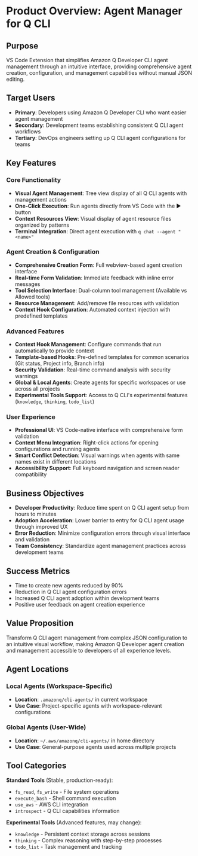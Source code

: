 # Product Overview: Agent Manager for Q CLI

## Purpose
VS Code Extension that simplifies Amazon Q Developer CLI agent management through an intuitive interface, providing comprehensive agent creation, configuration, and management capabilities without manual JSON editing.

## Target Users
- **Primary**: Developers using Amazon Q Developer CLI who want easier agent management
- **Secondary**: Development teams establishing consistent Q CLI agent workflows
- **Tertiary**: DevOps engineers setting up Q CLI agent configurations for teams

## Key Features

### Core Functionality
- **Visual Agent Management**: Tree view display of all Q CLI agents with management actions
- **One-Click Execution**: Run agents directly from VS Code with the ▶️ button
- **Context Resources View**: Visual display of agent resource files organized by patterns
- **Terminal Integration**: Direct agent execution with `q chat --agent "<name>"`

### Agent Creation & Configuration
- **Comprehensive Creation Form**: Full webview-based agent creation interface
- **Real-time Form Validation**: Immediate feedback with inline error messages
- **Tool Selection Interface**: Dual-column tool management (Available vs Allowed tools)
- **Resource Management**: Add/remove file resources with validation
- **Context Hook Configuration**: Automated context injection with predefined templates

### Advanced Features
- **Context Hook Management**: Configure commands that run automatically to provide context
- **Template-based Hooks**: Pre-defined templates for common scenarios (Git status, Project info, Branch info)
- **Security Validation**: Real-time command analysis with security warnings
- **Global & Local Agents**: Create agents for specific workspaces or use across all projects
- **Experimental Tools Support**: Access to Q CLI's experimental features (`knowledge`, `thinking`, `todo_list`)

### User Experience
- **Professional UI**: VS Code-native interface with comprehensive form validation
- **Context Menu Integration**: Right-click actions for opening configurations and running agents
- **Smart Conflict Detection**: Visual warnings when agents with same names exist in different locations
- **Accessibility Support**: Full keyboard navigation and screen reader compatibility

## Business Objectives
- **Developer Productivity**: Reduce time spent on Q CLI agent setup from hours to minutes
- **Adoption Acceleration**: Lower barrier to entry for Q CLI agent usage through improved UX
- **Error Reduction**: Minimize configuration errors through visual interface and validation
- **Team Consistency**: Standardize agent management practices across development teams

## Success Metrics
- Time to create new agents reduced by 90%
- Reduction in Q CLI agent configuration errors
- Increased Q CLI agent adoption within development teams
- Positive user feedback on agent creation experience

## Value Proposition
Transform Q CLI agent management from complex JSON configuration to an intuitive visual workflow, making Amazon Q Developer agent creation and management accessible to developers of all experience levels.

## Agent Locations

### Local Agents (Workspace-Specific)
- **Location**: `.amazonq/cli-agents/` in current workspace
- **Use Case**: Project-specific agents with workspace-relevant configurations

### Global Agents (User-Wide)
- **Location**: `~/.aws/amazonq/cli-agents/` in home directory
- **Use Case**: General-purpose agents used across multiple projects

## Tool Categories

**Standard Tools** (Stable, production-ready):
- `fs_read`, `fs_write` - File system operations
- `execute_bash` - Shell command execution
- `use_aws` - AWS CLI integration
- `introspect` - Q CLI capabilities information

**Experimental Tools** (Advanced features, may change):
- `knowledge` - Persistent context storage across sessions
- `thinking` - Complex reasoning with step-by-step processes
- `todo_list` - Task management and tracking
